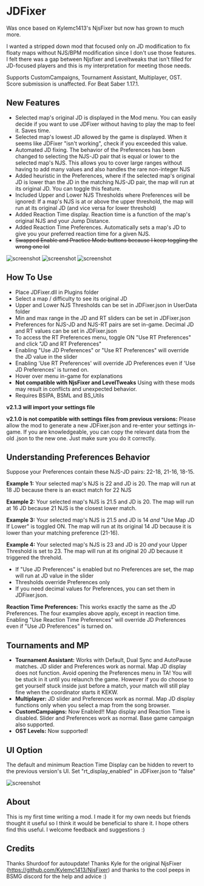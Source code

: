 # JDFixer

Was once based on Kylemc1413's NjsFixer but now has grown to much more.

I wanted a stripped down mod that focused only on JD modification to fix floaty maps without NJS/BPM modification since I don't use those features. I felt there was a gap between Njsfixer and Leveltweaks that isn't filled for JD-focused players and this is my interpretation for meeting those needs.

Supports CustomCampaigns, Tournament Assistant, Multiplayer, OST. Score submission is unaffected. For Beat Saber 1.17.1.

## New Features
- Selected map's original JD is displayed in the Mod menu. You can easily decide if you want to use JDFixer without having to play the map to feel it. Saves time.
- Selected map's lowest JD allowed by the game is displayed. When it seems like JDFixer "isn't working", check if you exceeded this value.
- Automated JD fixing. The behavior of the Preferences has been changed to selecting the NJS-JD pair that is equal or lower to the selected map's NJS. This allows you to cover large ranges without having to add many values and also handles the rare non-integer NJS
- Added heuristic in the Preferences, where if the selected map's original JD is lower than the JD in the matching NJS-JD pair, the map will run at its original JD. You can toggle this feature.
- Included Upper and Lower NJS Thresholds where Preferences will be ignored: If a map's NJS is at or above the upper threshold, the map will run at its original JD (and vice versa for lower threshold)
- Added Reaction Time display. Reaction time is a function of the map's original NJS and your Jump Distance.
- Added Reaction Time Preferences. Automatically sets a map's JD to give you your preferred reaction time for a given NJS.
- ~~Swapped Enable and Practice Mode buttons because I keep toggling the wrong one lol~~

![screenshot](https://github.com/zeph-yr/JDFixer/blob/BS_1.16.4_MA_v2.0.3/Screenshots/menu_2.1.2_1_small.png)
![screenshot](https://github.com/zeph-yr/JDFixer/blob/BS_1.16.4_MA_v2.0.3/Screenshots/2.1.0_menu_2.png)
![screenshot](https://github.com/zeph-yr/JDFixer/blob/BS_1.16.4_MA_v2.0.3/Screenshots/2.1.0_menu_3.png)

## How To Use
- Place JDFixer.dll in Plugins folder
- Select a map / difficulty to see its original JD
- Upper and Lower NJS Thresholds can be set in JDFixer.json in UserData folder
- Min and max range in the JD and RT sliders can be set in JDFixer.json
- Preferences for NJS-JD and NJS-RT pairs are set in-game. Decimal JD and RT values can be set in JDFixer.json
- To access the RT Preferences menu, toggle ON "Use RT Preferences" and click "JD and RT Preferences"
- Enabling "Use JD Preferences" or "Use RT Preferences" will override the JD value in the slider
- Enabling 'Use RT Preferences' will override JD Preferences even if 'Use JD Preferences' is turned on.
- Hover over menu in-game for explanations
- **Not compatible with NjsFixer and LevelTweaks** Using with these mods may result in conflicts and unexpected behavior.
- Requires BSIPA, BSML and BS_Utils

**v2.1.3 will import your settings file**

**v2.1.0 is not compatible with settings files from previous versions:**
Please allow the mod to generate a new JDFixer.json and re-enter your settings in-game. If you are knowledgeable, you can copy the relevant data from the old .json to the new one. Just make sure you do it correctly.

## Understanding Preferences Behavior
Suppose your Preferences contain these NJS-JD pairs: 22-18, 21-16, 18-15.

**Example 1:**
Your selected map's NJS is 22 and JD is 20. 
The map will run at 18 JD because there is an exact match for 22 NJS

**Example 2:**
Your selected map's NJS is 21.5 and JD is 20. 
The map will run at 16 JD because 21 NJS is the closest lower match.

**Example 3:**
Your selected map's NJS is 21.5 and JD is 14 *and* "Use Map JD If Lower" is toggled ON.
The map will run at its original 14 JD because it is lower than your matching preference (21-16).

**Example 4:**
Your selected map's NJS is 23 and JD is 20 *and* your Upper Threshold is set to 23.
The map will run at its original 20 JD because it triggered the threhold.

- If "Use JD Preferences" is enabled but no Preferences are set, the map will run at JD value in the slider
- Thresholds override Preferences only
- If you need decimal values for Preferences, you can set them in JDFixer.json.

**Reaction Time Preferences:** 
This works exactly the same as the JD Preferences. The four examples above apply, except in reaction time.
Enabling "Use Reaction Time Preferences" will override JD Preferences even if "Use JD Preferences" is turned on.

## Tournaments and MP
- **Tournament Assistant:** Works with Default, Dual Sync and AutoPause matches. JD slider and Preferences work as normal. Map JD display does not function. Avoid opening the Preferences menu in TA! You will be stuck in it until you relaunch the game. However if you do choose to get yourself stuck inside just before a match, your match will still play fine when the coordinator starts it KEKW.
- **Multiplayer:** JD slider and Preferences work as normal. Map JD display functions only when you select a map from the song browser.
- **CustomCampaigns:** Now Enabled!! Map display and Reaction Time is disabled. Slider and Preferences work as normal. Base game campaign also supported.
- **OST Levels:** Now supported!

## UI Option
The default and minimum Reaction Time Display can be hidden to revert to the previous version's UI.
Set "rt_display_enabled" in JDFixer.json to "false"

![screenshot](https://github.com/zeph-yr/JDFixer/blob/BS_1.16.4_MA_v2.0.3/Screenshots/2.0.3_menu_1_small.png)

## About
This is my first time writing a mod. I made it for my own needs but friends thought it useful so I think it would be beneficial to share it. I hope others find this useful.
I welcome feedback and suggestions :) 

## Credits
Thanks Shurdoof for autoupdate!
Thanks Kyle for the original NjsFixer (https://github.com/Kylemc1413/NjsFixer) and thanks to the cool peeps in BSMG discord for the help and advice :)
